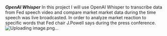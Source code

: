 ***OpenAI Whisper***
  In this project I will use OpenAI Whisper to transcribe data from Fed speech video and compare market market data during the time speech was live broadcasted. In order to analyze market reaction to specific words that Fed chair J.Powell says during the press conference.
  ![Uploading image.png…]()
